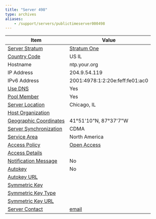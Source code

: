 ```yaml
---
title: "Server 498"
type: archives
aliases:
    - /support/servers/publictimeserver000498
---
```


| Item | Value |
| ----- | ----- |
| [Server Stratum](/support/servers/serverstratum) | [Stratum One](/support/servers/stratumonetimeservers) |
| [Country Code](/support/servers/countrycode) | US IL |
| Hostname |  ntp.your.org |
| IP Address |  204.9.54.119 |
| IPv6 Address |  2001:4978:1:2:20e:feff:fe01:ac0 |
| [Use DNS](/support/servers/usedns) | Yes |
| [Pool Member](/support/servers/poolmember) | Yes |
| [Server Location](/support/servers/serverlocation) |  Chicago, IL  |
| [Host Organization](/support/servers/hostorganization) | |
| [ Geographic Coordinates](/support/servers/geographiccoordinates) |  41°51'10"N, 87°37'7"W |
| [Server Synchronization](/support/servers/serversynchronization) | CDMA |
| [Service Area](/support/servers/servicearea) | North America |
| [Access Policy](/support/servers/accesspolicy) | [Open Access](/support/servers/openaccess) |
| [Access Details](/support/servers/accessdetails) |  |
| [Notification Message](/support/servers/notificationmessage) | No |
| [Autokey](/support/servers/autokey) | No |
| [Autokey URL](/support/servers/autokeyurl) | |
| [Symmetric Key](/support/servers/symmetrickey) |  |
| [Symmetric Key Type](/support/servers/symmetrickeytype) | |
| [Symmetric Key URL](/support/servers/symmetrickeyurl) | |
| [Server Contact](/support/servers/servercontact) | [email](mailto:noc@your.org) |